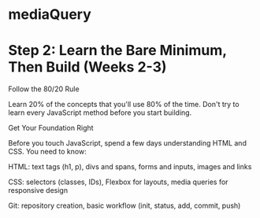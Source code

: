 # mediaQuery


# Step 2: Learn the Bare Minimum, Then Build (Weeks 2-3)
Follow the 80/20 Rule 

Learn 20% of the concepts that you'll use 80% of the time. Don't try to learn every JavaScript method before you start building.

Get Your Foundation Right

Before you touch JavaScript, spend a few days understanding HTML and CSS. You need to know:

HTML: text tags (h1, p), divs and spans, forms and inputs, images and links

CSS: selectors (classes, IDs), Flexbox for layouts, media queries for responsive design

Git: repository creation, basic workflow (init, status, add, commit, push)
